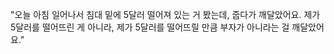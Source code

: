 "오늘 아침 일어나서 침대 밑에 5달러 떨어져 있는 거 봤는데, 줍다가 깨달았어요. 제가 5달러를 떨어뜨린 게 아니라, 제가 5달러를 떨어뜨릴 만큼 부자가 아니라는 걸 깨달았어요."